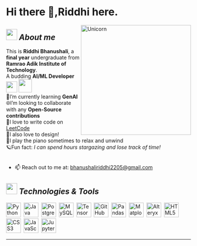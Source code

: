 
# Hi there 👋,Riddhi here. 

<img align="right" width=300px alt="Unicorn" src="https://c.tenor.com/GN73MKBawZYAAAAi/busy-cute.gif" />

## <img src="https://media.giphy.com/media/ObNTw8Uzwy6KQ/giphy.gif" width="30px">&nbsp;***About me***

This is **Riddhi Bhanushali**, a <b>final year</b> undergraduate from <b>Ramrao Adik Institute of Technology</b>.<br>
A budding <b>AI/ML Developer</b> <img src="https://github.com/TheDudeThatCode/TheDudeThatCode/blob/master/Assets/Developer.gif" width="30px"> <img src="https://github.com/TheDudeThatCode/TheDudeThatCode/blob/master/Assets/Designer.gif" width="36px">&nbsp;<br>
📘I’m currently learning **GenAI** <br>
🌐I’m looking to collaborate with any **Open-Source contributions**<br>
🚀I love to write code on [LeetCode](https://leetcode.com/u/riffhi/) <br>
🎨I also love to design!<br>
🎹I play the piano sometimes to relax and unwind<br>
🪐Fun fact: *I can spend hours stargazing and lose track of time!*<br><br>

- 📫 Reach out to me at: bhanushaliriddhi2205@gmail.com </a>

<!--Languages and Tools Section-->       
## <img src="https://media.giphy.com/media/ObNTw8Uzwy6KQ/giphy.gif" width="30px">&nbsp;***Technologies & Tools***

<p align="left">
  <img src="https://cdn.jsdelivr.net/gh/devicons/devicon/icons/python/python-original.svg" width="40" alt="Python" />&nbsp;
  <img src="https://cdn.jsdelivr.net/gh/devicons/devicon/icons/java/java-original.svg" width="40" alt="Java" />&nbsp;
  <img src="https://cdn.jsdelivr.net/gh/devicons/devicon/icons/postgresql/postgresql-original.svg" width="40" alt="PostgreSQL" />&nbsp;
  <img src="https://cdn.jsdelivr.net/gh/devicons/devicon/icons/mysql/mysql-original.svg" width="40" alt="MySQL" />&nbsp;
  <img src="https://cdn.jsdelivr.net/gh/devicons/devicon/icons/tensorflow/tensorflow-original.svg" width="40" alt="TensorFlow" />&nbsp;
  <img src="https://cdn.jsdelivr.net/gh/devicons/devicon/icons/github/github-original.svg" width="40" alt="GitHub" />&nbsp;
  <img src="https://cdn.jsdelivr.net/gh/devicons/devicon/icons/pandas/pandas-original.svg" width="40" alt="Pandas" />&nbsp;
  <img src="https://cdn.jsdelivr.net/gh/devicons/devicon/icons/matplotlib/matplotlib-original.svg" width="40" alt="Matplotlib" />&nbsp;
  <img src="https://upload.wikimedia.org/wikipedia/commons/5/5f/Alteryx_Logo.png" width="40" alt="Alteryx" />&nbsp;
  <img src="https://cdn.jsdelivr.net/gh/devicons/devicon/icons/html5/html5-original.svg" width="40" alt="HTML5" />&nbsp;
  <img src="https://cdn.jsdelivr.net/gh/devicons/devicon/icons/css3/css3-original.svg" width="40" alt="CSS3" />&nbsp;
  <img src="https://cdn.jsdelivr.net/gh/devicons/devicon/icons/javascript/javascript-original.svg" width="40" alt="JavaScript" />&nbsp;
  <img src="https://cdn.jsdelivr.net/gh/devicons/devicon/icons/jupyter/jupyter-original.svg" width="40" alt="Jupyter" />
</p>


<hr>
